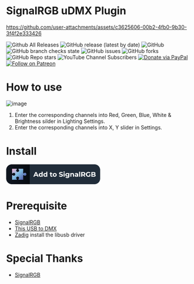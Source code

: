 # SignalRGB uDMX Plugin

https://github.com/user-attachments/assets/c3625606-00b2-4fb0-9b30-3f4f2e333426

![Github All Releases](https://img.shields.io/github/downloads/qiangqiang101/SignalRGB-uDMX-Plugin/total.svg)
![GitHub release (latest by date)](https://img.shields.io/github/v/release/qiangqiang101/SignalRGB-uDMX-Plugin)
![GitHub](https://img.shields.io/github/license/qiangqiang101/SignalRGB-uDMX-Plugin)
![GitHub branch checks state](https://img.shields.io/github/checks-status/qiangqiang101/SignalRGB-uDMX-Plugin/master)
![GitHub issues](https://img.shields.io/github/issues/qiangqiang101/SignalRGB-uDMX-Plugin)
![GitHub forks](https://img.shields.io/github/forks/qiangqiang101/SignalRGB-uDMX-Plugin?style=social)
![GitHub Repo stars](https://img.shields.io/github/stars/qiangqiang101/SignalRGB-uDMX-Plugin?style=social)
![YouTube Channel Subscribers](https://img.shields.io/youtube/channel/subscribers/UCAZlasvEy1euunP1M7nwj5Q?style=social)
[![Donate via PayPal](https://img.shields.io/badge/Donate-Paypal-brightgreen)](https://paypal.me/imnotmental)
[![Follow on Patreon](https://img.shields.io/badge/Donate-Patreon-orange)](https://www.patreon.com/imnotmental)

# How to use
![image](https://github.com/qiangqiang101/SignalRGB-uDMX-Plugin/assets/11488961/4dcaa557-19d6-4f67-b7da-6c60c1323c9f)
1. Enter the corresponding channels into Red, Green, Blue, White & Brightness silder in Lighting Settings.
2. Enter the corresponding channels into X, Y slider in Settings.

# Install
[![Click here to add this repo to SignalRGB](https://raw.githubusercontent.com/SRGBmods/QMK-Images/main/images/add-to-signalrgb.png)](https://srgbmods.net/s?p=addon/install?url=https://github.com/qiangqiang101/SignalRGB-uDMX-Plugin)

# Prerequisite
- [SignalRGB](https://signalrgb.com/download/)
- [This USB to DMX](https://www.aliexpress.com/item/1005006257062027.html)
- [Zadig](https://zadig.akeo.ie/downloads/) install the libusb driver

# Special Thanks
- [SignalRGB](https://signalrgb.com/download/)
  
